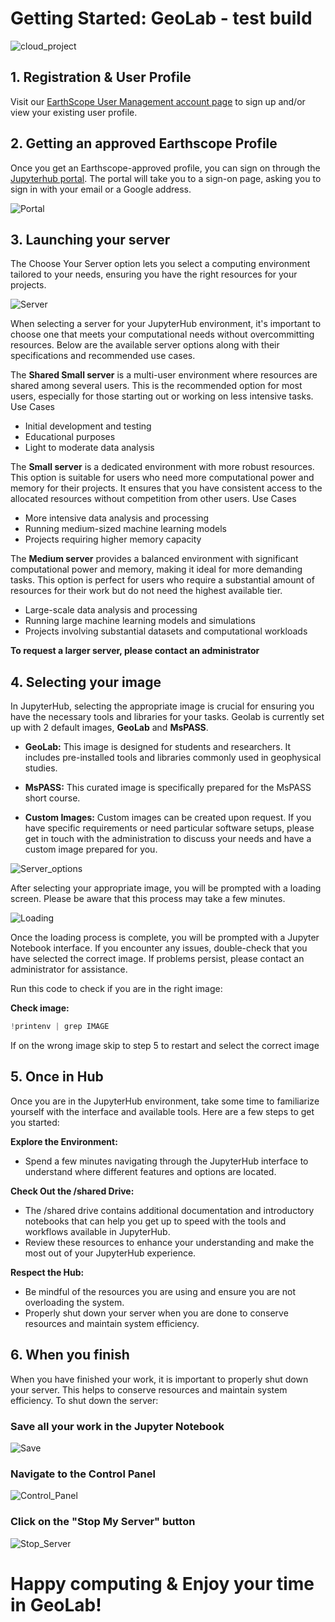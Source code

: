 # Getting Started: GeoLab - test build

![cloud_project](static/cloud_project_logo.svg) 

## 1. Registration & User Profile

Visit our [EarthScope User Management account page](https://www.earthscope.org/data/authentication/) to sign up and/or view your existing user profile.


## 2. Getting an approved Earthscope Profile

Once you get an Earthscope-approved profile, you can sign on through the [Jupyterhub portal](https://geolab.earthscope.cloud/hub/login?next=%2Fhub%2F).
 The portal will take you to a sign-on page, asking you to sign in with your email or a Google address.


![Portal](static/Portal.png) 

## 3. Launching your server 
The Choose Your Server option lets you select a computing environment tailored to your needs, ensuring you have the right resources for your projects. 

![Server](static/Server.png)

When selecting a server for your JupyterHub environment, it's important to choose one that meets your computational needs without overcommitting resources. Below are the available server options along with their specifications and recommended use cases.


The **Shared Small server** is a multi-user environment where resources are shared among several users. This is the recommended option for most users, especially for those starting out or working on less intensive tasks. 
Use Cases
  - Initial development and testing
  - Educational purposes
  - Light to moderate data analysis

The **Small server** is a dedicated environment with more robust resources. This option is suitable for users who need more computational power and memory for their projects. It ensures that you have consistent access to the allocated resources without competition from other users.
Use Cases
  - More intensive data analysis and processing
  - Running medium-sized machine learning models
  - Projects requiring higher memory capacity

The **Medium server** provides a balanced environment with significant computational power and memory, making it ideal for more demanding tasks. This option is perfect for users who require a substantial amount of resources for their work but do not need the highest available tier.

  - Large-scale data analysis and processing
  - Running large machine learning models and simulations
  - Projects involving substantial datasets and computational workloads

**To request a larger server, please contact an administrator**


## 4. Selecting your image

In JupyterHub, selecting the appropriate image is crucial for ensuring you have the necessary tools and libraries for your tasks. Geolab is currently set up with 2 default images, **GeoLab** and **MsPASS**.

- **GeoLab:** This image is designed for students and researchers. It includes pre-installed tools and libraries commonly used in geophysical studies.

- **MsPASS:** This curated image is specifically prepared for the MsPASS short course.

- **Custom Images:** Custom images can be created upon request. If you have specific requirements or need particular software setups, please get in touch with the administration to discuss your needs and have a custom image prepared for you.

![Server_options](static/Server_Options.png)

After selecting your appropriate image, you will be prompted with a loading screen. Please be aware that this process may take a few minutes.

![Loading](static/Loading.png)

Once the loading process is complete, you will be prompted with a Jupyter Notebook interface. If you encounter any issues, double-check that you have selected the correct image. If problems persist, please contact an administrator for assistance.

Run this code to check if you are in the right image:

 **Check image:** 
  ```python
  !printenv | grep IMAGE
  ```
If on the wrong image skip to step 5 to restart and select the correct image 

## 5. Once in Hub

Once you are in the JupyterHub environment, take some time to familiarize yourself with the interface and available tools. Here are a few steps to get you started:

**Explore the Environment:**
- Spend a few minutes navigating through the JupyterHub interface to understand where different features and options are located.

**Check Out the /shared Drive:**
- The /shared drive contains additional documentation and introductory notebooks that can help you get up to speed with the tools and workflows available in JupyterHub.
- Review these resources to enhance your understanding and make the most out of your JupyterHub experience.

**Respect the Hub:**
- Be mindful of the resources you are using and ensure you are not overloading the system.
- Properly shut down your server when you are done to conserve resources and maintain system efficiency.


## 6. When you finish

When you have finished your work, it is important to properly shut down your server. This helps to conserve resources and maintain system efficiency. To shut down the server:

### Save all your work in the Jupyter Notebook

![Save](static/Save.png)

### Navigate to the Control Panel

![Control_Panel](static/Control_Panel.png)

### Click on the "Stop My Server" button

![Stop_Server](static/Stop_Server.png)

# Happy computing & Enjoy your time in GeoLab!


```python

```
